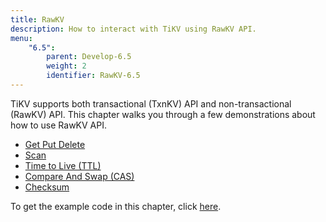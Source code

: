 ```yaml
---
title: RawKV
description: How to interact with TiKV using RawKV API.
menu:
    "6.5":
        parent: Develop-6.5
        weight: 2
        identifier: RawKV-6.5
---
```


TiKV supports both transactional (TxnKV) API and non-transactional (RawKV) API. This chapter walks you through a few demonstrations about how to use RawKV API.

- [Get Put Delete](../get-put-delete/)
- [Scan](../scan)
- [Time to Live (TTL)](../ttl)
- [Compare And Swap (CAS)](../cas)
- [Checksum](../checksum)

To get the example code in this chapter, click [here](https://github.com/marsishandsome/tikv-client-examples).
